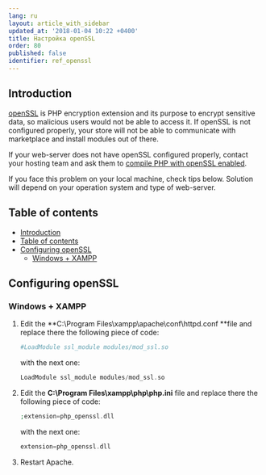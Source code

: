 ```yaml
---
lang: ru
layout: article_with_sidebar
updated_at: '2018-01-04 10:22 +0400'
title: Настройка openSSL
order: 80
published: false
identifier: ref_openssl
---
```



## Introduction

[openSSL](http://www.php.net/manual/en/book.openssl.php) is PHP encryption extension and its purpose to encrypt sensitive data, so malicious users would not be able to access it. If openSSL is not configured properly, your store will not be able to communicate with marketplace and install modules out of there.

If your web-server does not have openSSL configured properly, contact your hosting team and ask them to [compile PHP with openSSL enabled](http://www.php.net/manual/en/openssl.installation.php).

If you face this problem on your local machine, check tips below. Solution will depend on your operation system and type of web-server.

## Table of contents

*   [Introduction](#introduction)
*   [Table of contents](#table-of-contents)
*   [Configuring openSSL](#configuring-openssl)
    *   [Windows + XAMPP](#windows-+-xampp)

## Configuring openSSL

### Windows + XAMPP

1.  Edit the **C:\Program Files\xampp\apache\conf\httpd.conf **file and replace there the following piece of code:

    ```php
    #LoadModule ssl_module modules/mod_ssl.so
    ```

    with the next one:

    ```php
    LoadModule ssl_module modules/mod_ssl.so
    ```

2.  Edit the **C:\Program Files\xampp\php\php.ini** file and replace there the following piece of code:

    ```php
    ;extension=php_openssl.dll
    ```

    with the next one:

    ```php
    extension=php_openssl.dll
    ```

3.  Restart Apache.

